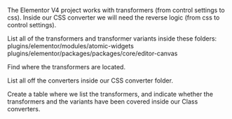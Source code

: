 The Elementor V4 project works with transformers (from control settings to css). Inside our CSS converter we will need the reverse logic (from css to control settings).

List all of the transformers and transformer variants inside these folders:
plugins/elementor/modules/atomic-widgets
plugins/elementor/packages/packages/core/editor-canvas

Find where the transformers are located.

List all off the converters inside our CSS converter folder.

Create a table where we list the transformers, and indicate whether the transformers and the variants have been covered inside our Class converters.
